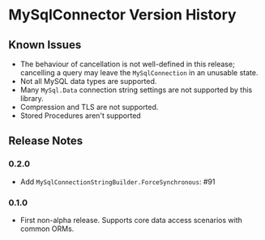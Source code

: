 # MySqlConnector Version History

## Known Issues

* The behaviour of cancellation is not well-defined in this release; cancelling a query
may leave the `MySqlConnection` in an unusable state.
* Not all MySQL data types are supported.
* Many `MySql.Data` connection string settings are not supported by this library.
* Compression and TLS are not supported.
* Stored Procedures aren't supported

## Release Notes

### 0.2.0

* Add `MySqlConnectionStringBuilder.ForceSynchronous`: #91

### 0.1.0

* First non-alpha release. Supports core data access scenarios with common ORMs.
